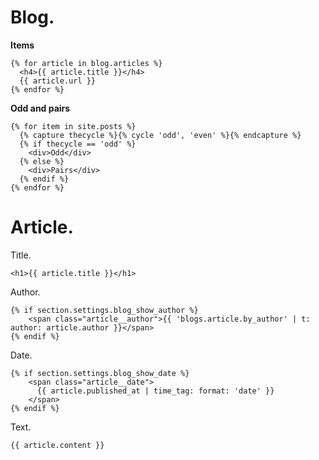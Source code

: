 # Blog.

**Items**
```liquid
{% for article in blog.articles %}
  <h4>{{ article.title }}</h4>
  {{ article.url }}
{% endfor %}
```

**Odd and pairs**
```liquid
{% for item in site.posts %}
  {% capture thecycle %}{% cycle 'odd', 'even' %}{% endcapture %}
  {% if thecycle == 'odd' %}
    <div>Odd</div>
  {% else %}
    <div>Pairs</div>
  {% endif %}
{% endfor %}
```

# Article.
Title.
```
<h1>{{ article.title }}</h1>
```

Author.
```
{% if section.settings.blog_show_author %}
    <span class="article__author">{{ 'blogs.article.by_author' | t: author: article.author }}</span>
{% endif %}
```

Date.
```
{% if section.settings.blog_show_date %}
    <span class="article__date">
      {{ article.published_at | time_tag: format: 'date' }}
    </span>
{% endif %}
```

Text.
```
{{ article.content }}
```
